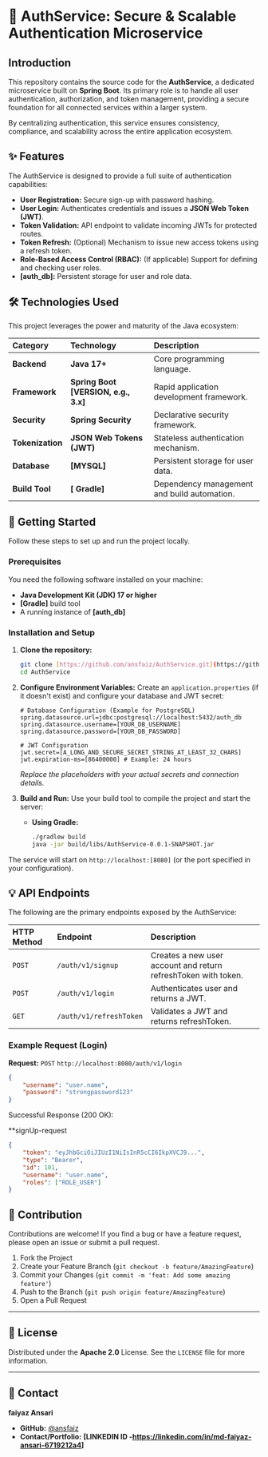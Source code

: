 # 🔐 AuthService: Secure & Scalable Authentication Microservice

## Introduction

This repository contains the source code for the **AuthService**, a dedicated microservice built on **Spring Boot**. Its primary role is to handle all user authentication, authorization, and token management, providing a secure foundation for all connected services within a larger system.

By centralizing authentication, this service ensures consistency, compliance, and scalability across the entire application ecosystem.

## ✨ Features

The AuthService is designed to provide a full suite of authentication capabilities:

* **User Registration:** Secure sign-up with password hashing.
* **User Login:** Authenticates credentials and issues a **JSON Web Token (JWT)**.
* **Token Validation:** API endpoint to validate incoming JWTs for protected routes.
* **Token Refresh:** (Optional) Mechanism to issue new access tokens using a refresh token.
* **Role-Based Access Control (RBAC):** (If applicable) Support for defining and checking user roles.
* **[auth_db]:** Persistent storage for user and role data.

## 🛠️ Technologies Used

This project leverages the power and maturity of the Java ecosystem:

| Category | Technology | Description |
| :--- | :--- | :--- |
| **Backend** | **Java 17+** | Core programming language. |
| **Framework** | **Spring Boot [VERSION, e.g., 3.x]** | Rapid application development framework. |
| **Security** | **Spring Security** | Declarative security framework. |
| **Tokenization** | **JSON Web Tokens (JWT)** | Stateless authentication mechanism. |
| **Database** | **[MYSQL]** | Persistent storage for user data. |
| **Build Tool** | **[ Gradle]** | Dependency management and build automation. |

## 🚀 Getting Started

Follow these steps to set up and run the project locally.

### Prerequisites

You need the following software installed on your machine:

* **Java Development Kit (JDK) 17 or higher**
* **[Gradle]** build tool
* A running instance of **[auth_db]**

### Installation and Setup

1.  **Clone the repository:**
    ```bash
    git clone [https://github.com/ansfaiz/AuthService.git](https://github.com/ansfaiz/AuthService.git)
    cd AuthService
    ```

2.  **Configure Environment Variables:**
    Create an `application.properties`  (if it doesn't exist) and configure your database and JWT secret:

    ```properties
    # Database Configuration (Example for PostgreSQL)
    spring.datasource.url=jdbc:postgresql://localhost:5432/auth_db
    spring.datasource.username=[YOUR_DB_USERNAME]
    spring.datasource.password=[YOUR_DB_PASSWORD]
    
    # JWT Configuration
    jwt.secret=[A_LONG_AND_SECURE_SECRET_STRING_AT_LEAST_32_CHARS]
    jwt.expiration-ms=[86400000] # Example: 24 hours
    ```
    *Replace the placeholders with your actual secrets and connection details.*

3.  **Build and Run:**
    Use your build tool to compile the project and start the server:
    * **Using Gradle:**
        ```bash
        ./gradlew build
        java -jar build/libs/AuthService-0.0.1-SNAPSHOT.jar
        ```

The service will start on `http://localhost:[8080]` (or the port specified in your configuration).

## 💡 API Endpoints

The following are the primary endpoints exposed by the AuthService:

| HTTP Method | Endpoint | Description |
| :--- | :--- | :--- |
| `POST` | `/auth/v1/signup` | Creates a new user account and return refreshToken with token. |
| `POST` | `/auth/v1/login` | Authenticates user and returns a JWT. |
| `GET` | `/auth/v1/refreshToken` | Validates a JWT and returns refreshToken. |
 

### Example Request (Login)

**Request:** `POST` `http://localhost:8080/auth/v1/login`

```json
{
    "username": "user.name",
    "password": "strongpassword123"
}
```
Successful Response (200 OK):


**signUp-request
```JSON
{
    "token": "eyJhbGciOiJIUzI1NiIsInR5cCI6IkpXVCJ9...",
    "type": "Bearer",
    "id": 101,
    "username": "user.name",
    "roles": ["ROLE_USER"]
}
```



## 🤝 Contribution

Contributions are welcome! If you find a bug or have a feature request, please open an issue or submit a pull request.

1.  Fork the Project
2.  Create your Feature Branch (`git checkout -b feature/AmazingFeature`)
3.  Commit your Changes (`git commit -m 'feat: Add some amazing feature'`)
4.  Push to the Branch (`git push origin feature/AmazingFeature`)
5.  Open a Pull Request

---

## 📄 License

Distributed under the **Apache 2.0** License. See the `LICENSE` file for more information.

---

## 📧 Contact

**faiyaz Ansari**
* **GitHub:** [@ansfaiz](https://github.com/ansfaiz)
* **Contact/Portfolio:** **[LINKEDIN ID -https://linkedin.com/in/md-faiyaz-ansari-6719212a4]**
